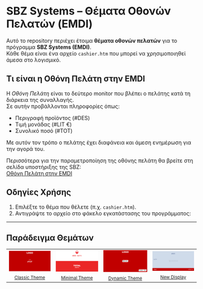 # SBZ Systems – Θέματα Οθονών Πελατών (EMDI)

Αυτό το repository περιέχει έτοιμα **θέματα οθονών πελατών** για το πρόγραμμα **SBZ Systems (EMDI)**.  
Κάθε θέμα είναι ένα αρχείο `cashier.htm` που μπορεί να χρησιμοποιηθεί άμεσα στο λογισμικό.

## Τι είναι η Οθόνη Πελάτη στην EMDI

Η *Οθόνη Πελάτη* είναι το δεύτερο monitor που βλέπει ο πελάτης κατά τη διάρκεια της συναλλαγής.  
Σε αυτήν προβάλλονται πληροφορίες όπως:

- Περιγραφή προϊόντος (#DES)  
- Τιμή μονάδας (#LIT €)  
- Συνολικό ποσό (#TOT)  

Με αυτόν τον τρόπο ο πελάτης έχει διαφάνεια και άμεση ενημέρωση για την αγορά του.

Περισσότερα για την παραμετροποίηση της οθόνης πελάτη θα βρείτε στη σελίδα υποστήριξης της SBZ:  
[Οθόνη Πελάτη στην EMDI](https://www.sbzsystems.com/el/programmata-efarmoges/emdi-emporiki-diaxeirisi/ypostirixi-emdi-commercial-management/rythmiseis/parametropoiisi-othonis-pelati-tis-emdi/)

## Οδηγίες Χρήσης

1. Επιλέξτε το θέμα που θέλετε (π.χ. `cashier.htm`).
2. Αντιγράψτε το αρχείο στο φάκελο εγκατάστασης του προγράμματος:  

---

## Παράδειγμα Θεμάτων

<p align="center">
  <table>
    <tr>
      <td align="center">
        <img src="images/classic.png" alt="Θέμα 1" width="260"/><br/>
        <sub> <a href="Classic Theme/">Classic Theme </a> </sub>
      </td>
      <td align="center">
        <img src="images/minimal.png" alt="Θέμα 2" width="260"/><br/>
        <sub> <a href="Minimal Theme/">Minimal Theme </a> </sub>
      </td>
      <td align="center">
        <img src="images/dynamic.png" alt="Θέμα 3" width="260"/><br/> 
        <sub> <a href="Dynamic Theme/">Dynamic Theme </a> </sub>
      </td>
        <td align="center">
        <img src="images/newdisplay.PNG" alt="Θέμα 4" width="260"/><br/> 
        <sub> <a href="New Display/">New Display</a> </sub>
      </td>
    </tr>
  </table>
</p>
